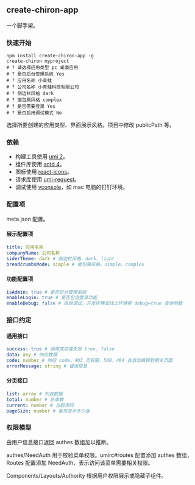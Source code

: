 ## create-chiron-app

一个脚手架。

### 快速开始

```shell
npm install create-chiron-app -g
create-chiron myproject
# ? 请选择应用类型 pc 桌面应用
# ? 是否后台管理系统 Yes
# ? 应用名称 小青蛙
# ? 公司名称 小青蛙科技有限公司
# ? 侧边栏风格 dark
# ? 面包屑风格 complex
# ? 是否需要登录 Yes
# ? 是否启用调试模式 No
```

选择所要创建的应用类型、界面展示风格。项目中修改 publicPath 等。

### 依赖

* 构建工具使用 [umi 2](https://v2.umijs.org/zh/)。
* 组件库使用 [antd 4](https://ant.design/index-cn)。
* 图标使用 [react-icons](https://react-icons.netlify.com/#/icons/ai)。
* 请求库使用 [umi-request](https://github.com/umijs/umi-request)。
* 调试使用 [vconsole](https://github.com/Tencent/vConsole)，如 mac 电脑的钉钉环境。

### 配置项

meta.json 配置。

#### 展示配置项

```yaml
title: 应用名称
companyName: 公司名称
siderTheme: dark # 侧边栏风格，dark、light
breadcrumbsMode: simple # 面包屑风格，simple、complex
```

#### 功能配置项

```yaml
isAdmin: true # 是否后台管理系统
enableLogin: true # 是否包含登录功能
enableDebug: false # 启动调试，开发环境或线上环境带 debug=true 查询参数
```

### 接口约定

#### 通用接口

```yaml
success: true # 调用成功或失败 true, false
data: any # 响应数据
code: number # 响应 code。403 无权限，500，404 会自动跳转到相关页面
errorMessage: string # 错误信息
```

#### 分页接口

```yaml
list: array # 列表数据
total: number # 总条数
current: number # 当前页码
pageSize: number # 每页显示多少条
```

### 权限模型

由用户信息接口返回 authes 数组加以推断。

authes/NeedAuth 用于校验菜单权限。umirc#routes 配置添加 authes 数组，Routes 配置添加 NeedAuth，表示访问该菜单需要相关权限。

Components/Layouts/Authority 根据用户权限展示或隐藏子组件。
